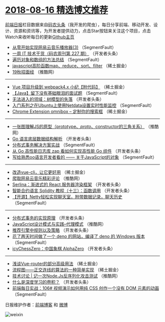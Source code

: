 # [2018-08-16 精选博文推荐](http://hao.caibaojian.com/date/2018/08/16)

[前端日报](http://caibaojian.com/c/news)栏目数据来自[码农头条](http://hao.caibaojian.com/)（我开发的爬虫），每日分享前端、移动开发、设计、资源和资讯等，为开发者提供动力，点击Star按钮来关注这个项目，点击Watch来收听每日的更新[Github主页](https://github.com/kujian/frontendDaily)
* [从零开始实现网易云音乐播放器(3)](http://hao.caibaojian.com/83243.html) （SegmentFault）
* [一周 IT 技术干货（码农周刊第 227 期）](http://hao.caibaojian.com/83296.html) （开发者头条）
* [遍历对象和数组的方法总结](http://hao.caibaojian.com/83248.html) （SegmentFault）
* [javascript高阶函数map、reduce、sort、filter](http://hao.caibaojian.com/83260.html) （稀土掘金）
* [19秋招面经](http://hao.caibaojian.com/83325.html) （推酷网）

***
* [Vue 项目升级到 webpack4.x 小纪【附代码】](http://hao.caibaojian.com/83270.html) （稀土掘金）
* [【Java】留下没有基础眼泪的面试题](http://hao.caibaojian.com/83238.html) （SegmentFault）
* [无法进入的领域：树模型的失落](http://hao.caibaojian.com/83297.html) （开发者头条）
* [入门系列之在Ubuntu上使用Netdata设置实时性能监控](http://hao.caibaojian.com/83249.html) （SegmentFault）
* [Chrome Extension omnibox &#8211; 定制你的搜索框](http://hao.caibaojian.com/83261.html) （稀土掘金）

***
* [一张图理解JS的原型（prototype、_proto_、constructor的三角关系）](http://hao.caibaojian.com/83326.html) （推酷网）
* [Go 语言底层数据结构解析](http://hao.caibaojian.com/83289.html) （开发者头条）
* [分布式事务解决方案实战](http://hao.caibaojian.com/83239.html) （SegmentFault）
* [从 Go 高性能日志库 zap 看如何实现高性能 Go 组件](http://hao.caibaojian.com/83298.html) （开发者头条）
* [写给熟悉oo语言开发者看的 —— 关于JavaScript的对象](http://hao.caibaojian.com/83250.html) （SegmentFault）

***
* [改造vue-cli，让它更好用](http://hao.caibaojian.com/83262.html) （稀土掘金）
* [爬取网易云音乐精彩评论](http://hao.caibaojian.com/83327.html) （推酷网）
* [Serlina：渐进式的 React 服务器渲染框架](http://hao.caibaojian.com/83301.html) （开发者头条）
* [智能合约语言 Solidity 教程（十三）：函数调用](http://hao.caibaojian.com/83303.html) （开发者头条）
* [【开源】Netty轻松实现聊天室，附带数据记录，聊天历史](http://hao.caibaojian.com/83251.html) （SegmentFault）

***
* [分布式事务的实现原理](http://hao.caibaojian.com/83288.html) （开发者头条）
* [JavaScript设计模式与实践&#8211;代理模式](http://hao.caibaojian.com/83328.html) （推酷网）
* [推荐引擎中规则以及策略](http://hao.caibaojian.com/83290.html) （开发者头条）
* [花了两天时间做了一个 deno 的网站，编译了 deno 的 Windows 版本](http://hao.caibaojian.com/83240.html) （SegmentFault）
* [icyChessZero：中国象棋 AlphaZero](http://hao.caibaojian.com/83299.html) （开发者头条）

***
* [浅谈Vue-router的部分高级用法](http://hao.caibaojian.com/83257.html) （稀土掘金）
* [流程图——正交连线的算法的一种简单实现](http://hao.caibaojian.com/83263.html) （稀土掘金）
* [技术讨论 | 记一次Node.Js反序列化攻击测试](http://hao.caibaojian.com/83329.html) （推酷网）
* [什么是深度学习的卷积？](http://hao.caibaojian.com/83291.html) （开发者头条）
* [前端每日实战：106# 视频演示如何用纯 CSS 创作一个没有 DOM 元素的动画](http://hao.caibaojian.com/83241.html) （SegmentFault）

日报维护作者：[前端博客](http://caibaojian.com/) 和 [微博](http://caibaojian.com/go/weibo)

![weixin](https://user-images.githubusercontent.com/3055447/38468989-651132ac-3b80-11e8-8e6b-15122322a9d7.png)